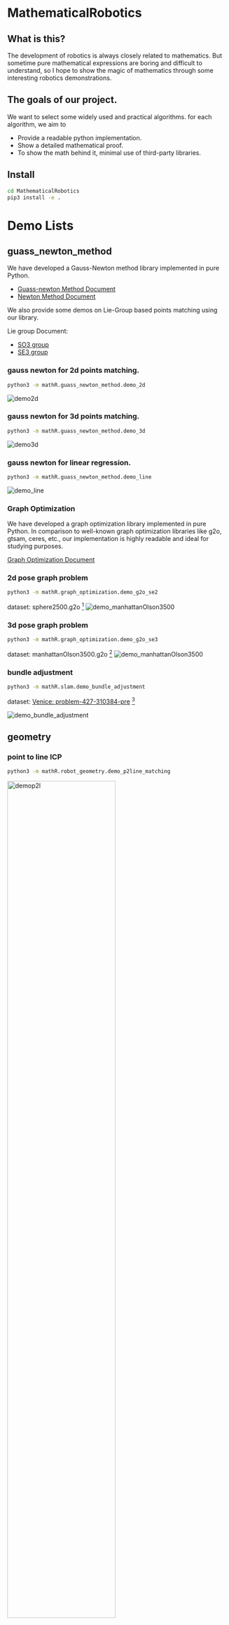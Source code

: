 # MathematicalRobotics

## What is this?
The development of robotics is always closely related to mathematics. But sometime pure mathematical expressions are boring and difficult to understand, so I hope to show the magic of mathematics through some interesting robotics demonstrations.


## The goals of our project.
We want to select some widely used and practical algorithms. for each algorithm, we aim to 
* Provide a readable python implementation.
* Show a detailed mathematical proof.
* To show the math behind it, minimal use of third-party libraries. 

## Install 

```bash
cd MathematicalRobotics
pip3 install -e .
```

# Demo Lists

## guass_newton_method

We have developed a Gauss-Newton method library implemented in pure Python.

* [Guass-newton Method Document](docs/guass_newton_method.pdf)
* [Newton Method Document](docs/newton_method.pdf)

We also provide some demos on Lie-Group based points matching using our library.

Lie group Document:
* [SO3 group](docs/3d_rotation_group.pdf)
* [SE3 group](docs/3d_transformation_group.pdf)

### gauss newton for 2d points matching.
```bash
python3 -m mathR.guass_newton_method.demo_2d
```
![demo2d](./imgs/demo2d.gif)

### gauss newton for 3d points matching.
```bash
python3 -m mathR.guass_newton_method.demo_3d
```
![demo3d](./imgs/demo3d.gif)

### gauss newton for linear regression.
```bash
python3 -m mathR.guass_newton_method.demo_line
```
![demo_line](./imgs/demo_line.png)

### Graph Optimization
We have developed a graph optimization library implemented in pure Python. In comparison to well-known graph optimization libraries like g2o, gtsam, ceres, etc., our implementation is highly readable and ideal for studying purposes.


[Graph Optimization Document](docs/graph_optimization.pdf)

### 2d pose graph problem
```bash
python3 -m mathR.graph_optimization.demo_g2o_se2
```
dataset: sphere2500.g2o [^1]
![demo_manhattanOlson3500](./imgs/manhattanOlson3500.png)

### 3d pose graph problem
```bash
python3 -m mathR.graph_optimization.demo_g2o_se3
```
dataset: manhattanOlson3500.g2o [^1]
![demo_manhattanOlson3500](./imgs/sphere2500.gif)
 
[^1]: Datasets are available in the open source package of [vertigo](https://github.com/OpenSLAM-org/openslam_vertigo).


### bundle adjustment
```bash
python3 -m mathR.slam.demo_bundle_adjustment
```
dataset: [Venice: problem-427-310384-pre](https://grail.cs.washington.edu/projects/bal/data/venice/problem-427-310384-pre.txt.bz2) [^2]

![demo_bundle_adjustment](./imgs/bundle_adjustment.gif)


[^2]: The datasets used in the demo are available in the project [Bundle Adjustment in the Large](https://grail.cs.washington.edu/projects/bal/).



## geometry

### point to line ICP
```bash
python3 -m mathR.robot_geometry.demo_p2line_matching
```
<img src="./imgs/point_to_line_ICP.png" alt="demop2l" width="70%" height="auto">

### point to plane ICP

```bash
python3 -m mathR.robot_geometry.demo_p2plane_matching
```

<img src="./imgs/point_to_plane_ICP.png" alt="demop2p" width="70%" height="auto">

### plane cross a cube

```bash
python3 -m mathR.robot_geometry.demo_plane_cross_cube
```

<img src="./imgs/plane_cross_cube.gif" alt="demopcc" width="70%" height="auto">


